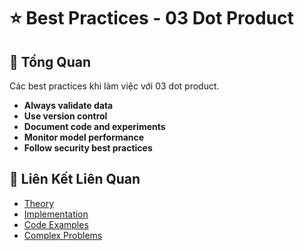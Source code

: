 # ⭐ Best Practices - 03 Dot Product

## 🎯 Tổng Quan

Các best practices khi làm việc với 03 dot product.

- **Always validate data**
- **Use version control**
- **Document code and experiments**
- **Monitor model performance**
- **Follow security best practices**

## 🔗 Liên Kết Liên Quan

- [Theory](./THEORY_03_dot_product.md)
- [Implementation](./IMPLEMENTATION_03_dot_product.md)
- [Code Examples](./CODE_EXAMPLES_03_dot_product.md)
- [Complex Problems](./COMPLEX_PROBLEMS.md)
